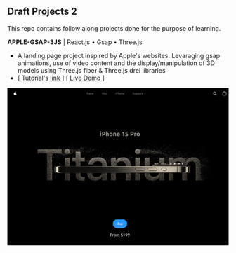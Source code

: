 ## **Draft Projects 2**

This repo contains follow along projects done for the purpose of learning.

**APPLE-GSAP-3JS** | React.js • Gsap • Three.js
- A landing page project inspired by Apple's websites. Levaraging gsap animations, use of video content and the display/manipulation of 3D models using Three.js fiber & Three.js drei libraries
- [[ Tutorial's link ]](https://www.youtube.com/watch?v=kRQbRAJ4-Fs) [[ Live Demo ]](https://draft-projects-2.vercel.app/)

![Apple gsap screenshot](screenshot1.png)

##
